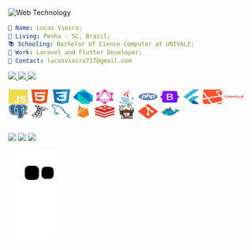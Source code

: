 <img align="center" title="Web Technology" alt="Web Technology" width="350" src="https://webtechnology.com.br/images/logo-2.svg" style="margin-bottom: 0px;">

```yaml
👤 Name: Lucas Vieira;
📍 Living: Penha - SC, Brazil;
📚 Schooling: Bachelor of Cience Computer at UNIVALI;
💼 Work: Laravel and Flutter Developer;
📧 Contact: lucasvieira717@gmail.com
```
<div class="center">
  <a href="https://github.com/LucasVieira2902">
    <img height="160em" src="https://github-readme-stats.vercel.app/api?username=lucasvieira2902&show_icons=true&theme=tokyonight&include_all_commits=true&count_private=true"/>
    <img height="160em" src="https://github-readme-stats.vercel.app/api/top-langs/?username=lucasvieira2902&layout=compact&langs_count=7&theme=tokyonight"/>
    <img height="160em" src="https://github-readme-stats.vercel.app/api/wakatime?username=lucasvieira96&theme=tokyonight"/>
  </a>
</div>
 <br/>
<!--LINGUAGENS:-->
<div style="display: inline_block">
  <img align="center" title="Javascript" alt="Lucas-Js" height="30" width="40" src="https://raw.githubusercontent.com/devicons/devicon/master/icons/javascript/javascript-plain.svg">
  <img align="center" title="HTML" alt="Lucas-HTML" height="30" width="40" src="https://raw.githubusercontent.com/devicons/devicon/master/icons/html5/html5-original.svg">
  <img align="center" title="CSS" alt="Lucas-CSS" height="30" width="40" src="https://raw.githubusercontent.com/devicons/devicon/master/icons/css3/css3-original.svg">
  <img align="center" title="Dart" alt="Lucas-Dart" height="30" width="40" src="https://raw.githubusercontent.com/devicons/devicon/master/icons/dart/dart-original.svg">
  <img align="center" title="Graphql" alt="Lucas-Graphql" height="30" width="40" src="https://raw.githubusercontent.com/devicons/devicon/master/icons/graphql/graphql-plain.svg">
  <img align="center" title="Java" alt="Lucas-Java" height="30" width="40" src="https://raw.githubusercontent.com/devicons/devicon/master/icons/java/java-original.svg">
  <img align="center" title="PHP" alt="Lucas-Php" height="30" width="40" src="https://raw.githubusercontent.com/devicons/devicon/master/icons/php/php-plain.svg">
<!--FRAMEWORKS:-->
    <img align="center" title="Bootstrap" alt="Lucas-Bootstrap" height="30" width="40" src="https://raw.githubusercontent.com/devicons/devicon/master/icons/bootstrap/bootstrap-original.svg">
    <img align="center" title="Flutter" alt="Lucas-Flutter" height="30" width="40" src="https://raw.githubusercontent.com/devicons/devicon/master/icons/flutter/flutter-original.svg">
    <img align="center" title="Laravel" alt="Lucas-Laravel" height="30" width="40" src="https://raw.githubusercontent.com/devicons/devicon/master/icons/laravel/laravel-plain.svg">  
<!--BANCOS:-->
  <img align="center" title="Oracle" alt="Lucas-Oracle" height="30" width="40" src="https://raw.githubusercontent.com/devicons/devicon/master/icons/oracle/oracle-original.svg">
  <img align="center" title="Postgres" alt="Lucas-Postgresql" height="30" width="40" src="https://raw.githubusercontent.com/devicons/devicon/master/icons/postgresql/postgresql-original.svg">
  <img align="center" title="SQL Server" alt="Lucas-SQLServer" height="30" width="40" src="https://raw.githubusercontent.com/devicons/devicon/master/icons/microsoftsqlserver/microsoftsqlserver-plain.svg">
  <img align="center" title="MySql" alt="Lucas-Mysql" height="30" width="40" src="https://raw.githubusercontent.com/devicons/devicon/master/icons/mysql/mysql-original.svg">
  <img align="center" title="Firebase" alt="Lucas-Firebase" height="30" width="40" src="https://raw.githubusercontent.com/devicons/devicon/master/icons/firebase/firebase-plain.svg">
  <img align="center" title="Redis" alt="Lucas-Redis" height="30" width="40" src="https://raw.githubusercontent.com/devicons/devicon/master/icons/redis/redis-plain.svg">
<!--FERRAMENTAS:-->
    <img align="center" title="Composer" alt="Lucas-Composer" height="30" width="40" src="https://raw.githubusercontent.com/devicons/devicon/master/icons/composer/composer-original.svg">
    <img align="center" title="GIT" alt="Lucas-Git" height="30" width="40" src="https://raw.githubusercontent.com/devicons/devicon/master/icons/git/git-original.svg">
    <img align="center" title="Docker" alt="Lucas-Docker" height="30" width="40" src="https://raw.githubusercontent.com/devicons/devicon/master/icons/docker/docker-original.svg">
</div>
    
  ##
 
<div>
  <a href = "mailto:lucasvieira717@gmail.com"><img src="https://img.shields.io/badge/-Gmail-%23333?style=for-the-badge&logo=gmail&logoColor=white" target="_blank"></a>
  <a href="https://www.linkedin.com/in/lucasvieira96" target="_blank"><img src="https://img.shields.io/badge/-LinkedIn-%230077B5?style=for-the-badge&logo=linkedin&logoColor=white" target="_blank"></a> 
  <a href="https://www.facebook.com/lucasvieira1996/" {target="_blank"}><img src="https://img.shields.io/badge/Facebook-1877F2?style=for-the-badge&logo=facebook&logoColor=white" target="_blank"></a> 
  
 
  ![Snake animation](https://github.com/lucasvieira2902/lucasvieira2902/blob/output/github-contribution-grid-snake.svg)
 
</div>
